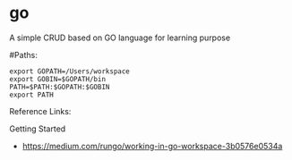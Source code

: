 # go
A simple CRUD based on GO language for learning purpose 


#Paths:

```
export GOPATH=/Users/workspace
export GOBIN=$GOPATH/bin
PATH=$PATH:$GOPATH:$GOBIN
export PATH
```

Reference Links:

Getting Started
- https://medium.com/rungo/working-in-go-workspace-3b0576e0534a